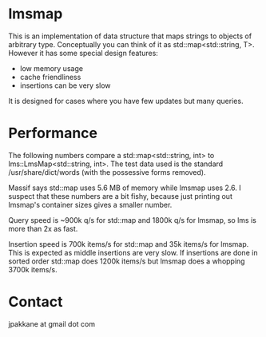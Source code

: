# lmsmap

This is an implementation of data structure that maps strings
to objects of arbitrary type. Conceptually you can think of
it as std::map<std::string, T>. However it has some special
design features:

- low memory usage
- cache friendliness
- insertions can be very slow

It is designed for cases where you have few updates but many
queries.

# Performance

The following numbers compare a std::map<std::string, int> to
lms::LmsMap<std::string, int>. The test data used is the standard
/usr/share/dict/words (with the possessive forms removed).

Massif says std::map uses 5.6 MB of memory while lmsmap uses
2.6. I suspect that these numbers are a bit fishy, because
just printing out lmsmap's container sizes gives a smaller
number.

Query speed is ~900k q/s for std::map and 1800k q/s for lmsmap,
so lms is more than 2x as fast.

Insertion speed is 700k items/s for std::map and 35k items/s
for lmsmap. This is expected as middle insertions are very slow.
If insertions are done in sorted order std::map does 1200k items/s
but lmsmap does a whopping 3700k items/s.

# Contact

jpakkane at gmail dot com

